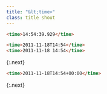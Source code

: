 ```yaml
---
title: "&lt;time>"
class: title shout
---
```

```html
<time>14:54:39.929</time>
```
```html
<time>2011-11-18T14:54</time>
<time>2011-11-18 14:54</time>
```
{:.next}
```html
<time>2011-11-18T14:54+00:00</time>
```
{:.next}